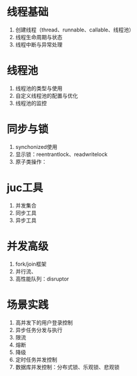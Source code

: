 
# 线程基础
1. 创建线程（thread、runnable、callable、线程池）
2. 线程生命周期与状态
3. 线程中断与异常处理

# 线程池
1. 线程池的类型与使用
2. 自定义线程池的配置与优化
3. 线程池的监控

# 同步与锁
1. synchonized使用
2. 显示锁：reentrantlock、readwritelock
3. 原子类操作：

# juc工具
1. 并发集合
2. 同步工具
3. 异步工具

# 并发高级
1. fork/join框架
2. 并行流、
3. 高性能队列：disruptor

# 场景实践
1. 高并发下的用户登录控制
2. 异步任务分发与执行
3. 限流
4. 熔断
5. 降级
6. 定时任务并发控制
7. 数据库并发控制：分布式锁、乐观锁、悲观锁

